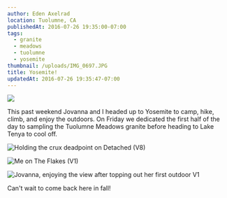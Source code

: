 ```yaml
---
author: Eden Axelrad
location: Tuolumne, CA
publishedAt: 2016-07-26 19:35:00-07:00
tags:
  - granite
  - meadows
  - tuolumne
  - yosemite
thumbnail: /uploads/IMG_0697.JPG
title: Yosemite!
updatedAt: 2016-07-26 19:35:47-07:00
---
```


![](/uploads/IMG_0697.JPG)

This past weekend Jovanna and I headed up to Yosemite to camp, hike, climb, and enjoy the outdoors. On Friday we dedicated the first half of the day to sampling the Tuolumne Meadows granite before heading to Lake Tenya to cool off.

![Holding the crux deadpoint on Detached (V8)](/uploads/IMG_0731.jpg)

![Me on The Flakes (V1)](/uploads/IMG_0728.jpg)

![Jovanna, enjoying the view after topping out her first outdoor V1](/uploads/IMG_0719.JPG)

Can't wait to come back here in fall!
